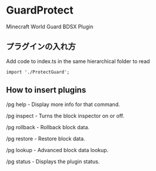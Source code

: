 # GuardProtect
Minecraft World Guard BDSX Plugin
## プラグインの入れ方
Add code to index.ts in the same hierarchical folder to read

```import './ProtectGuard';```
## How to insert plugins
/pg help - Display more info for that command.

/pg inspect - Turns the block inspector on or off.

/pg rollback <params> - Rollback block data.

/pg restore <params> - Restore block data.
  
/pg lookup <params> - Advanced block data lookup.
  
/pg status - Displays the plugin status.
